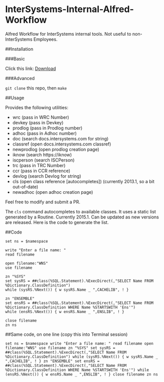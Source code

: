 InterSystems-Internal-Alfred-Workflow
=====================================

Alfred Workflow for InterSystems internal tools. Not useful to non-InterSystems Employees.

##Installation

###Basic

Click this link: [Download](https://github.com/kazamatzuri/InterSystems-Internal-Alfred-Workflow/blob/master/bin/InterSystems.alfredworkflow?raw=true)

###Advanced

`git clone` this repo, then `make`

##Usage

Provides the following utilities:

* wrc (pass in WRC Number)
* devkey (pass in Devkey)
* prodlog (pass in Prodlog number)
* adhoc (pass in Adhoc number)
* doc (search docs.intersystems.com for string)
* classref (open docs.intersystems.com classref)
* newprodlog (open prodlog creation page)
* iknow (search https://iknow)
* iscperson (search ISCPerson)
* trc (pass in TRC Number)
* ccr (pass in CCR reference)
* devlog (search Devlog for string)
* cls (open class reference [autocompletes]) (currently 2013.1, so a bit out-of-date)
* newadhoc (open adhoc creation page)

Feel free to modify and submit a PR.

The `cls` command autocompletes to available classes. It uses a static list generated by a Routine. Currently 2015.1. Can be updated as new versions are released. Here is the code to generate the list.

##Code

	set ns = $namespace

	write "Enter a file name: "
	read filename

	open filename:"WNS"
	use filename

	zn "%SYS"
	set sysRS = ##class(%SQL.Statement).%ExecDirect(,"SELECT Name FROM %Dictionary.ClassDefinition")
	while (sysRS.%Next()) { w sysRS.Name _ ",CACHELIB", ! }

	zn "ENSEMBLE"
	set ensRS = ##class(%SQL.Statement).%ExecDirect(,"SELECT Name FROM %Dictionary.ClassDefinition WHERE Name %STARTSWITH 'Ens'")
	while (ensRS.%Next()) { w ensRS.Name _ ",ENSLIB", ! }

	close filename
	zn ns

##Same code, on one line (copy this into Terminal session)

	set ns = $namespace write "Enter a file name: " read filename open filename:"WNS" use filename zn "%SYS" set sysRS = ##class(%SQL.Statement).%ExecDirect(,"SELECT Name FROM %Dictionary.ClassDefinition") while (sysRS.%Next()) { w sysRS.Name _ ",CACHELIB", ! } zn "ENSEMBLE" set ensRS = ##class(%SQL.Statement).%ExecDirect(,"SELECT Name FROM %Dictionary.ClassDefinition WHERE Name %STARTSWITH 'Ens'") while (ensRS.%Next()) { w ensRS.Name _ ",ENSLIB", ! } close filename zn ns